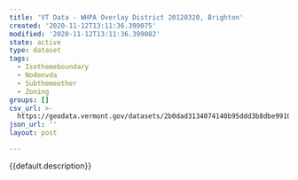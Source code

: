 ```yaml
---
title: 'VT Data - WHPA Overlay District 20120320, Brighton'
created: '2020-11-12T13:11:36.399075'
modified: '2020-11-12T13:11:36.399082'
state: active
type: dataset
tags:
  - Isothemeboundary
  - Nodenvda
  - Subthemeother
  - Zoning
groups: []
csv_url: >-
  https://geodata.vermont.gov/datasets/2b0dad3134074140b95ddd3b8dbe9910_0.csv?outSR=%7B%22latestWkid%22%3A3857%2C%22wkid%22%3A102100%7D
json_url: ''
layout: post

---
```

{{default.description}}
